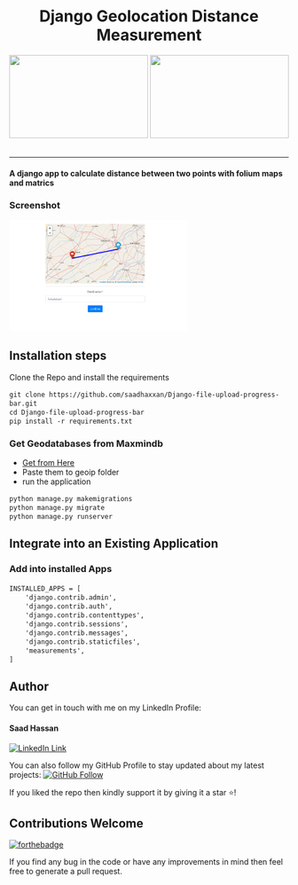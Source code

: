 <div align="center">
<h1>Django Geolocation Distance Measurement</h1>
<img src="https://www.djangoproject.com/m/img/logos/django-logo-negative.png" height="150px" width="250px">
<img src="https://miro.medium.com/max/480/1*YTnIluRNB5WWn-HhPIkoWQ.png" height="150px" width="250px">
<br>
<br>
</div>
<hr>
<h4>A django app to calculate distance between two points with folium maps and matrics<h4>

### Screenshot
<img src="screenshot.png" height="200px">

## Installation steps

Clone the Repo and install the requirements

```
git clone https://github.com/saadhaxxan/Django-file-upload-progress-bar.git
cd Django-file-upload-progress-bar
pip install -r requirements.txt
```
### Get Geodatabases from Maxmindb
 - [Get from Here](https://www.maxmind.com/en/accounts/549107/geoip/downloads)
 - Paste them to geoip folder 
 - run the application

```
python manage.py makemigrations
python manage.py migrate
python manage.py runserver
```

## Integrate into an Existing Application

### Add into installed Apps
```
INSTALLED_APPS = [
    'django.contrib.admin',
    'django.contrib.auth',
    'django.contrib.contenttypes',
    'django.contrib.sessions',
    'django.contrib.messages',
    'django.contrib.staticfiles',
    'measurements',
]
```

## Author
You can get in touch with me on my LinkedIn Profile:

#### Saad Hassan
[![LinkedIn Link](https://img.shields.io/badge/Connect-saadhaxxan-blue.svg?logo=linkedin&longCache=true&style=social&label=Connect
)](https://www.linkedin.com/in/saadhaxxan)

You can also follow my GitHub Profile to stay updated about my latest projects: [![GitHub Follow](https://img.shields.io/badge/Connect-saadhaxxan-blue.svg?logo=Github&longCache=true&style=social&label=Follow)](https://github.com/saadhaxxan)

If you liked the repo then kindly support it by giving it a star ⭐!

## Contributions Welcome
[![forthebadge](https://forthebadge.com/images/badges/built-with-love.svg)](#)

If you find any bug in the code or have any improvements in mind then feel free to generate a pull request.

